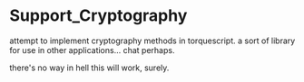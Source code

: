 Support_Cryptography
====================

attempt to implement cryptography methods in torquescript. a sort of library for use in other applications... chat perhaps.

there's no way in hell this will work, surely.
